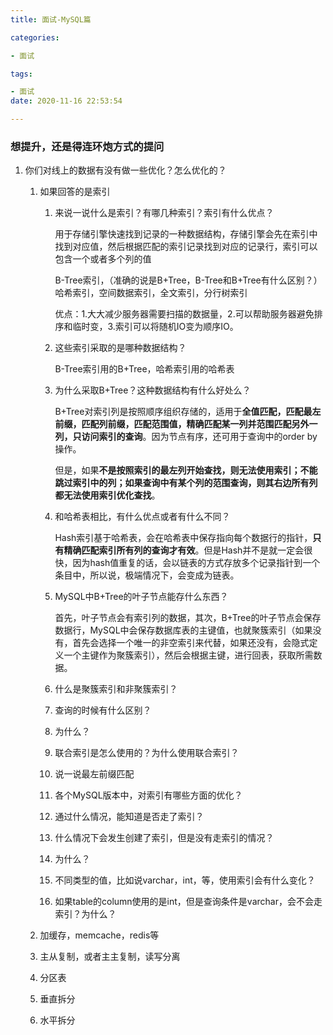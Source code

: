 ```yaml
---
title: 面试-MySQL篇

categories: 

- 面试

tags: 

- 面试
date: 2020-11-16 22:53:54

---
```


### 想提升，还是得连环炮方式的提问

1. 你们对线上的数据有没有做一些优化？怎么优化的？

   1. 如果回答的是索引

      1. 来说一说什么是索引？有哪几种索引？索引有什么优点？

         用于存储引擎快速找到记录的一种数据结构，存储引擎会先在索引中找到对应值，然后根据匹配的索引记录找到对应的记录行，索引可以包含一个或者多个列的值

         B-Tree索引，（准确的说是B+Tree，B-Tree和B+Tree有什么区别？）哈希索引，空间数据索引，全文索引，分行树索引

         优点：1.大大减少服务器需要扫描的数据量，2.可以帮助服务器避免排序和临时变，3.索引可以将随机IO变为顺序IO。

      2. 这些索引采取的是哪种数据结构？

         B-Tree索引用的B+Tree，哈希索引用的哈希表

      3. 为什么采取B+Tree？这种数据结构有什么好处么？

         B+Tree对索引列是按照顺序组织存储的，适用于**全值匹配，匹配最左前缀，匹配列前缀，匹配范围值，精确匹配某一列并范围匹配另外一列，只访问索引的查询**。因为节点有序，还可用于查询中的order by操作。

         但是，如果**不是按照索引的最左列开始查找，则无法使用索引；不能跳过索引中的列；如果查询中有某个列的范围查询，则其右边所有列都无法使用索引优化查找**。

      4. 和哈希表相比，有什么优点或者有什么不同？

         Hash索引基于哈希表，会在哈希表中保存指向每个数据行的指针，**只有精确匹配索引所有列的查询才有效**。但是Hash并不是就一定会很快，因为hash值重复的话，会以链表的方式存放多个记录指针到一个条目中，所以说，极端情况下，会变成为链表。

      5. MySQL中B+Tree的叶子节点能存什么东西？

         首先，叶子节点会有索引列的数据，其次，B+Tree的叶子节点会保存数据行，MySQL中会保存数据库表的主键值，也就聚簇索引（如果没有，首先会选择一个唯一的非空索引来代替，如果还没有，会隐式定义一个主键作为聚簇索引），然后会根据主键，进行回表，获取所需数据。

      6. 什么是聚簇索引和非聚簇索引？

      7. 查询的时候有什么区别？

      8. 为什么？

      9. 联合索引是怎么使用的？为什么使用联合索引？

      10. 说一说最左前缀匹配

      11. 各个MySQL版本中，对索引有哪些方面的优化？

      12. 通过什么情况，能知道是否走了索引？

      13. 什么情况下会发生创建了索引，但是没有走索引的情况？

      14. 为什么？

      15. 不同类型的值，比如说varchar，int，等，使用索引会有什么变化？

      16. 如果table的column使用的是int，但是查询条件是varchar，会不会走索引？为什么？

   2. 加缓存，memcache，redis等

   3. 主从复制，或者主主复制，读写分离

   4. 分区表

   5. 垂直拆分

   6. 水平拆分

